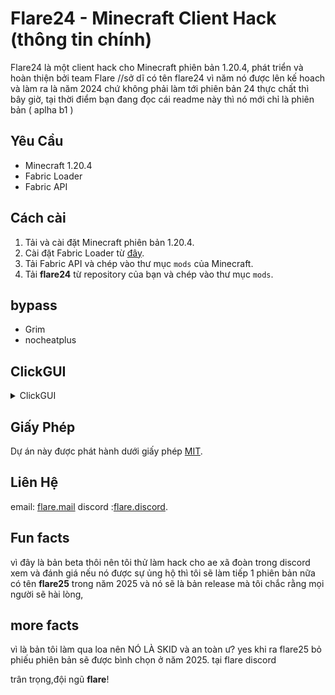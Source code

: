 # Flare24 - Minecraft Client Hack (thông tin chính)

Flare24 là một client hack cho Minecraft phiên bản 1.20.4,
phát triển và hoàn thiện bởi team Flare 
//sở dĩ có tên flare24 vì năm nó được 
lên kế hoach và làm ra là năm 2024 chứ
 không phải làm tới phiên bản 24 thực
chất thì bây giờ, tại thời điểm bạn
đang đọc cái readme này thì nó mới
chỉ là phiên bản ( aplha b1 ) 

## Yêu Cầu

- Minecraft 1.20.4
- Fabric Loader
- Fabric API

## Cách cài

1. Tải và cài đặt Minecraft phiên bản 1.20.4.
2. Cài đặt Fabric Loader từ [đây](https://fabricmc.net/use/).
3. Tải Fabric API và chép vào thư mục `mods` của Minecraft.
4. Tải **flare24** từ repository của bạn và chép vào thư mục `mods`.

## bypass

- Grim
- nocheatplus

## ClickGUI

<details>
  <summary>ClickGUI</summary>
  <img src="image.png" alt="Flare24 GUI">
</details>

## Giấy Phép

Dự án này được phát hành dưới giấy phép [MIT](https://opensource.org/licenses/MIT).

## Liên Hệ
email: [flare.mail](hle816412@gmail.com)
discord :[flare.discord](https://discord.gg/Wtv9D8TdsJ).

## Fun facts
vì đây là bản beta thôi nên tôi thử làm hack cho ae xã đoàn trong discord xem và đánh giá nếu nó được
 sự ủng hộ thì tôi sẽ làm tiếp 1 phiên bản nữa có tên **flare25** trong năm 2025 và nó sẽ là bản release
 mà tôi chắc rằng mọi người sẽ hài lòng,

## more facts
vì là bản tôi làm qua loa nên NÓ LÀ SKID và an toàn ư? yes 
khi ra flare25 
bỏ phiếu phiên bản sẽ được bình chọn ở năm 2025. tại flare discord

trân trọng,đội ngũ **flare**!
